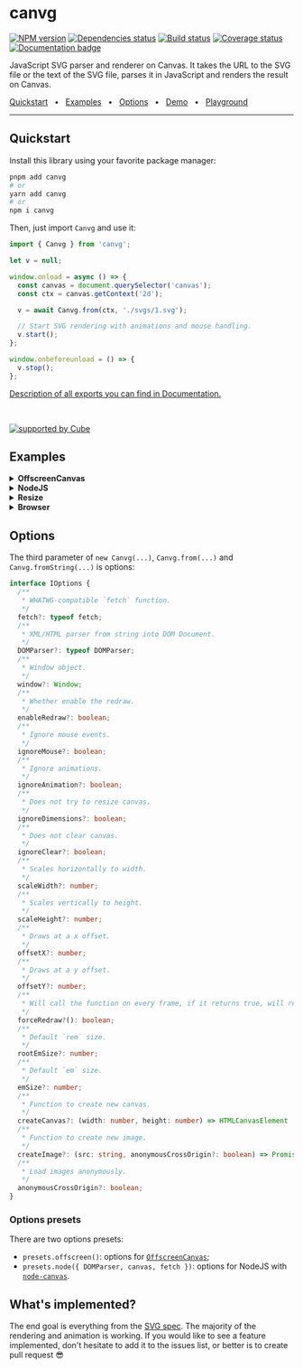 # canvg

[![NPM version][npm]][npm-url]
[![Dependencies status][deps]][deps-url]
[![Build status][build]][build-url]
[![Coverage status][coverage]][coverage-url]
[![Documentation badge][documentation]][documentation-url]

[npm]: https://img.shields.io/npm/v/canvg.svg
[npm-url]: https://npmjs.com/package/canvg

[deps]: https://img.shields.io/librariesio/release/npm/canvg
[deps-url]: https://libraries.io/npm/canvg/tree

[build]: https://img.shields.io/github/workflow/status/canvg/canvg/CI.svg
[build-url]: https://github.com/canvg/canvg/actions

[coverage]: https://img.shields.io/codecov/c/github/canvg/canvg.svg
[coverage-url]: https://app.codecov.io/gh/canvg/canvg

[documentation]: https://img.shields.io/badge/API-Documentation-2b7489.svg
[documentation-url]: https://canvg.github.io/canvg

JavaScript SVG parser and renderer on Canvas. It takes the URL to the SVG file or the text of the SVG file, parses it in JavaScript and renders the result on Canvas.

<a href="#quickstart">Quickstart</a>
<span>&nbsp;&nbsp;•&nbsp;&nbsp;</span>
<a href="#examples">Examples</a>
<span>&nbsp;&nbsp;•&nbsp;&nbsp;</span>
<a href="#options">Options</a>
<span>&nbsp;&nbsp;•&nbsp;&nbsp;</span>
<a href="https://canvg.github.io/canvg/demo/index.html">Demo</a>
<span>&nbsp;&nbsp;•&nbsp;&nbsp;</span>
<a href="https://jsfiddle.net/0q1vrjxk/">Playground</a>
<br />
<hr />

## Quickstart

Install this library using your favorite package manager:

```sh
pnpm add canvg
# or
yarn add canvg
# or
npm i canvg
```

Then, just import `Canvg` and use it:

```js
import { Canvg } from 'canvg';

let v = null;

window.onload = async () => {
  const canvas = document.querySelector('canvas');
  const ctx = canvas.getContext('2d');

  v = await Canvg.from(ctx, './svgs/1.svg');

  // Start SVG rendering with animations and mouse handling.
  v.start();
};

window.onbeforeunload = () => {
  v.stop();
};
```

[Description of all exports you can find in Documentation.](https://canvg.github.io/canvg/index.html)

<br />

[![supported by Cube](https://user-images.githubusercontent.com/986756/154330861-d79ab8ec-aacb-4af8-9e17-1b28f1eccb01.svg)](https://cube.dev/)

## Examples

<details>
  <summary>
    <b>OffscreenCanvas</b>
  </summary>

```js
import {
  Canvg,
  presets
} from 'canvg';

self.onmessage = async (event) => {
  const {
    width,
    height,
    svg
  } = event.data;
  const canvas = new OffscreenCanvas(width, height);
  const ctx = canvas.getContext('2d');
  const v = await Canvg.from(ctx, svg, presets.offscreen());

  // Render only first frame, ignoring animations and mouse.
  await v.render();

  const blob = await canvas.convertToBlob();
  const pngUrl = URL.createObjectURL(blob);

  self.postMessage({
    pngUrl
  });
};
```

[`OffscreenCanvas` browsers compatibility.](https://caniuse.com/offscreencanvas)

</details>

<details>
  <summary>
    <b>NodeJS</b>
  </summary>

```js
import {
  promises as fs
} from 'fs';
import {
  DOMParser
} from 'xmldom';
import * as canvas from 'canvas';
import fetch from 'node-fetch';
import {
  Canvg,
  presets
} from 'canvg';

const preset = presets.node({
  DOMParser,
  canvas,
  fetch
});

(async (output, input) => {
  const svg = await fs.readFile(input, 'utf8');
  const canvas = preset.createCanvas(800, 600);
  const ctx = canvas.getContext('2d');
  const v = Canvg.fromString(ctx, svg, preset);

  // Render only first frame, ignoring animations.
  await v.render();

  const png = canvas.toBuffer();

  await fs.writeFile(output, png);

})(
  process.argv.pop(),
  process.argv.pop()
);
```

</details>

<details>
  <summary>
    <b>Resize</b>
  </summary>

```js
import {
  Canvg,
  presets
} from 'canvg';

self.onmessage = async (event) => {
  const {
    width,
    height,
    svg
  } = event.data;
  const canvas = new OffscreenCanvas(width, height);
  const ctx = canvas.getContext('2d');
  const v = await Canvg.from(ctx, svg, presets.offscreen());

  /**
   * Resize SVG to fit in given size.
   * @param width
   * @param height
   * @param preserveAspectRatio
   */
  v.resize(width, height, 'xMidYMid meet');

  // Render only first frame, ignoring animations and mouse.
  await v.render();

  const blob = await canvas.convertToBlob();
  const pngUrl = URL.createObjectURL(blob);

  self.postMessage({
    pngUrl
  });
};
```

</details>

<details>
  <summary>
    <b>Browser</b>
  </summary>

```html
<script type="module">
import { Canvg } from 'https://cdn.skypack.dev/canvg';

window.onload = () => {
  const canvas = document.querySelector('canvas');
  const ctx = canvas.getContext('2d');

  v = Canvg.fromString(ctx, '<svg width="600" height="600"><text x="50" y="50">Hello World!</text></svg>');

  // Start SVG rendering with animations and mouse handling.
  v.start();

};
</script>
<canvas />
```

</details>

## Options

The third parameter of `new Canvg(...)`, `Canvg.from(...)` and `Canvg.fromString(...)` is options:

```ts
interface IOptions {
  /**
   * WHATWG-compatible `fetch` function.
   */
  fetch?: typeof fetch;
  /**
   * XML/HTML parser from string into DOM Document.
   */
  DOMParser?: typeof DOMParser;
  /**
   * Window object.
   */
  window?: Window;
  /**
   * Whether enable the redraw.
   */
  enableRedraw?: boolean;
  /**
   * Ignore mouse events.
   */
  ignoreMouse?: boolean;
  /**
   * Ignore animations.
   */
  ignoreAnimation?: boolean;
  /**
   * Does not try to resize canvas.
   */
  ignoreDimensions?: boolean;
  /**
   * Does not clear canvas.
   */
  ignoreClear?: boolean;
  /**
   * Scales horizontally to width.
   */
  scaleWidth?: number;
  /**
   * Scales vertically to height.
   */
  scaleHeight?: number;
  /**
   * Draws at a x offset.
   */
  offsetX?: number;
  /**
   * Draws at a y offset.
   */
  offsetY?: number;
  /**
   * Will call the function on every frame, if it returns true, will redraw.
   */
  forceRedraw?(): boolean;
  /**
   * Default `rem` size.
   */
  rootEmSize?: number;
  /**
   * Default `em` size.
   */
  emSize?: number;
  /**
   * Function to create new canvas.
   */
  createCanvas?: (width: number, height: number) => HTMLCanvasElement | OffscreenCanvas;
  /**
   * Function to create new image.
   */
  createImage?: (src: string, anonymousCrossOrigin?: boolean) => Promise<CanvasImageSource>;
  /**
   * Load images anonymously.
   */
  anonymousCrossOrigin?: boolean;
}
```

### Options presets

There are two options presets:

- `presets.offscreen()`: options for [`OffscreenCanvas`](https://developer.mozilla.org/en-US/docs/Web/API/OffscreenCanvas);
- `presets.node({ DOMParser, canvas, fetch })`: options for NodeJS with [`node-canvas`](https://github.com/Automattic/node-canvas).

## What's implemented?

The end goal is everything from the [SVG spec](http://www.w3.org/TR/SVG/). The majority of the rendering and animation is working. If you would like to see a feature implemented, don't hesitate to add it to the issues list, or better is to create pull request 😎
